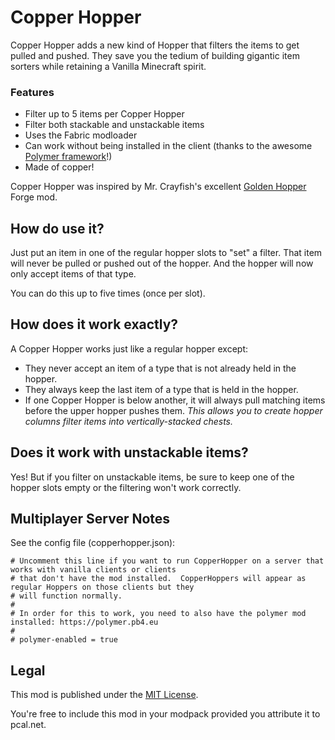 # Copper Hopper

Copper Hopper adds a new kind of Hopper that filters the items to get pulled and pushed.  They 
save you the tedium of building gigantic item sorters while retaining a Vanilla Minecraft spirit.

### Features
* Filter up to 5 items per Copper Hopper
* Filter both stackable and unstackable items
* Uses the Fabric modloader
* Can work without being installed in the client (thanks to the awesome [Polymer framework](https://polymer.pb4.eu)!)
* Made of copper!

Copper Hopper was inspired by Mr. Crayfish's excellent [Golden Hopper](https://www.curseforge.com/minecraft/mc-mods/golden-hopper) Forge mod.

## How do use it?

Just put an item in one of the regular hopper slots to "set" a filter.  That item will never be pulled or
pushed out of the hopper.  And the hopper will now only accept items of that type.

You can do this up to five times (once per slot).

## How does it work exactly?

A Copper Hopper works just like a regular hopper except:

* They never accept an item of a type that is not already held in the hopper.
* They always keep the last item of a type that is held in the hopper.
* If one Copper Hopper is below another, it will always pull matching items before the upper hopper pushes them.  *This allows you to create hopper columns filter items into vertically-stacked chests.*

## Does it work with unstackable items?

Yes!  But if you filter on unstackable items, be sure to keep one of the hopper slots empty or
the filtering won't work correctly.

## Multiplayer Server Notes

See the config file (copperhopper.json):
```
# Uncomment this line if you want to run CopperHopper on a server that works with vanilla clients or clients
# that don't have the mod installed.  CopperHoppers will appear as regular Hoppers on those clients but they
# will function normally.
#
# In order for this to work, you need to also have the polymer mod installed: https://polymer.pb4.eu
#
# polymer-enabled = true
```

## Legal

This mod is published under the [MIT License](LICENSE).

You're free to include this mod in your modpack provided you attribute it to pcal.net.
